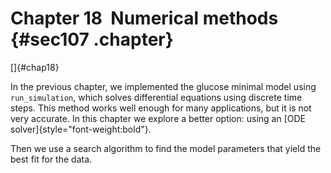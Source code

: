﻿Chapter 18  Numerical methods {#sec107 .chapter}
=============================

[]{#chap18}

In the previous chapter, we implemented the glucose minimal model using
`run_simulation`, which solves differential equations using discrete
time steps. This method works well enough for many applications, but it
is not very accurate. In this chapter we explore a better option: using
an [ODE solver]{style="font-weight:bold"}.

Then we use a search algorithm to find the model parameters that yield
the best fit for the data.

